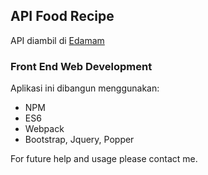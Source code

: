 ## API Food Recipe

API diambil di [Edamam](https://www.edamam.com)

### Front End Web Development

Aplikasi ini dibangun menggunakan:

- NPM
- ES6
- Webpack
- Bootstrap, Jquery, Popper

For future help and usage please contact me.
